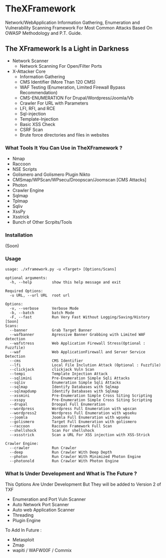 # TheXFramework
Network/WebApplication Information Gathering, Enumeration and Vulnerability Scanning Framework For Most Common Attacks Based On OWASP Methodology and P.T. Guide. 
## The XFramework Is a Light in Darkness 
- Network Scanner  
  - Network Scanning For Open/Filter Ports 
- X-Attacker Core 
  - Information Gathering
  - CMS Identifier (More Than 120 CMS)
  - WAF Testing (Enumeration, Limited Firewall Bypass Recommendation) 
  - CMS-ENUMERATION For Drupal/Wordpress/Joomla/Vb
  - Crawler For URL with Parameters
  - LFI, RFI, and RCE
  - Sql-injection 
  - Template-Injection 
  - Basic XSS Check
  - CSRF Scan 
  - Brute force directories and files in websites
  
### What Tools It You Can Use in TheXFramework ?

- Nmap 
- Raccoon
- NSE Scripts 
- Golismero and Golismero Plugin Nikto
- CMSmap/WPScan/WPsecu/Droopscan/Joomscan [CMS Attacks]
- Photon 
- Crawler Engine
- Sqlmap 
- Tplmap 
- Sqliv 
- XssPy 
- Xsstrick
- Bunch of Other Scrpits/Tools

### Installation 
(Soon) 

### Usage 

    usage: ./xframework.py -u <Target> [Options/Scans]

    optional arguments:
      -h, --help         show this help message and exit

    Required Options:
      -u URL, --url URL  root url

    Options:
      -v, --verbose      Verbose Mode
      -b, --batch        batch Mode
      -F, --fast         Run Very Fast Without Logging/Saving/History [Soon]
    Scans:
      --banner           Grab Target Banner
      --wafbanner        Agressive Banner Grabbing with Limited WAF detection
      --wafstress        Web Application Firewall Stress(Optional : Fuzzfile)
      --waf              Web ApplicationFirewall and Server Service Detection
      --cms              CMS Identifier
      --lfi              Local File Inclution Attack (Optional : Fuzzfile)
      --clickjack        clickjack Vuln Scan
      --tempi            Template Injection Attack
      --sqlimini         Pre-Enumeration Simple Sqli Attacks
      --sqliv            Enumeration Simple Sqli Attacks
      --sqlmap           Identify Databases with Sqlmap
      --sqlmapdump       Identify Databases with Sqlmap
      --xssmini          Pre-Enumeration Simple Cross Siting Scripting
      --xsspy            Pre-Enumeration Simple Cross Siting Scripting
      --drupal           Droopal Full Enumeration
      --wordpress        Wordpress Full Enumeration with wpscan
      --wordpress2       Wordpress Full Enumeration with wpseku
      --joomla           Joomla Full Enumeration with wpseku
      --golismero        Target Full Enumeration with golismero
      --raccoon          Raccoon Framework Full Scan
      --shellshock       Scan For shellshock
      --xssstrick        Scan a URL For XSS injection with XSS-Strick

    Crawler Engine:
      --crawler          Run Crawler
      --deep             Run Crawler With Deep Depth
      --photon           Run Crawler With Minimized Photon Engine
      --photonold        Run Crawler With Photon Engine


### What Is Under Development and What is The Future ? 
This Options Are Under Development But They will be added to Version 2 of TXF 
 - Enumeration and Port Vuln Scanner 
 - Auto Network Port Scanner
 - Auto web Application Scanner
 - Threading
 - Plugin Engine

To Add In Future : 
  - Metasploit
  - Zmap
  - wapiti / WAFW00F / Commix
